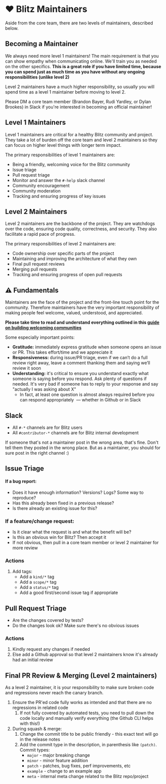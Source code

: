 # ❤️ Blitz Maintainers

Aside from the core team, there are two levels of maintainers, described below.

## Becoming a Maintainer

We always need more level 1 maintainers! The main requirement is that you can show empathy when communicating online. We'll train you as needed on the other specifics. **This is a great role if you have limited time, because you can spend just as much time as you have without any ongoing responsibilities (unlike level 2)**

Level 2 maintainers have a much higher responsibility, so usually you will spend time as a level 1 maintainer before moving to level 2.

Please DM a core team member (Brandon Bayer, Rudi Yardley, or Dylan Brookes) in Slack if you're interested in becoming an official maintainer!

## Level 1 Maintainers

Level 1 maintainers are critical for a healthy Blitz community and project. They take a lot of burden off the core team and level 2 maintainers so they can focus on higher level things with longer term impact.

The primary responsibilities of level 1 maintainers are:

- Being a friendly, welcoming voice for the Blitz community
- Issue triage
- Pull request triage
- Monitor and answer the `#-help` slack channel
- Community encouragement
- Community moderation
- Tracking and ensuring progress of key issues

## Level 2 Maintainers

Level 2 maintainers are the backbone of the project. They are watchdogs over the code, ensuring code quality, correctness, and security. They also facilitate a rapid pace of progress.

The primary responsibilities of level 2 maintainers are:

- Code ownership over specific parts of the project
- Maintaining and improving the architecture of what they own
- Final pull request reviews
- Merging pull requests
- Tracking and ensuring progress of open pull requests

## ⚠️ Fundamentals

Maintainers are the face of the project and the front-line touch point for the community. Therefore maintainers have the very important responsibility of making people feel welcome, valued, understood, and appreciated.

**Please take time to read and understand everything outlined in this [guide on building welcoming communities](https://opensource.guide/building-community)**

Some especially important points:

- **Gratitude:** immediately express gratitude when someone opens an issue or PR. This takes effort/time and we appreciate it
- **Responsiveness:** during issue/PR triage, even if we can’t do a full review right away, leave a comment thanking them and saying we’ll review it soon
- **Understanding:** it's critical to ensure you understand exactly what someone is saying before you respond. Ask plenty of questions if needed. It's very bad if someone has to reply to your response and say "actually I was asking about X"
  - In fact, at least one question is almost always required before you can respond appropriately  — whether in Github or in Slack

## Slack

- All `#-*` channels are for Blitz users
- All `#contributor-*` channels are for Blitz internal development

If someone that's not a maintainer post in the wrong area, that's fine. Don't tell them they posted in the wrong place. But as a maintainer, you should for sure post in the right channel :)

## Issue Triage

#### If a bug report:

- Does it have enough information? Versions? Logs? Some way to reproduce?
- Has this already been fixed in a previous release?
- Is there already an existing issue for this?

### If a feature/change request:

- Is it clear what the request is and what the benefit will be?
- Is this an obvious win for Blitz? Then accept it
- If not obvious, then pull in a core team member or level 2 maintainer for more review

### Actions

1. Add tags:
   - Add a `kind/*` tag
   - Add a `scope/*` tag
   - Add a `status/*` tag
   - Add a good first/second issue tag if appropriate

## Pull Request Triage

- Are the changes covered by tests?
- Do the changes look ok? Make sure there's no obvious issues

### Actions

1. Kindly request any changes if needed
2. Else add a Github approval so that level 2 maintainers know it's already had an initial review

## Final PR Review & Merging (Level 2 maintainers)

As a level 2 maintainer, it is your responsibility to make sure broken code and regressions never reach the canary branch.

1. Ensure the PR'ed code fully works as intended and that there are no regressions in related code
   1. If not fully covered by automated tests, you need to pull down the code locally and manually verify everything (the Github CLI helps with this!)
2. During squash & merge:
   1. Change the commit title to be public friendly - this exact text will go in the release notes
   2. Add the commit type in the description, in parenthesis like `(patch)`. Commit types:
      - `major` - major breaking change
      - `minor` - minor feature addition
      - `patch` - patches, bug fixes, perf improvements, etc
      - `example` - change to an example app
      - `meta` - internal meta change related to the Blitz repo/project
